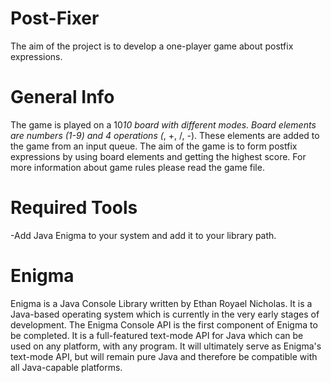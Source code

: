 # Post-Fixer
The aim of the project is to develop a one-player game about postfix expressions. 
# General Info
The game is played on a 10*10 board with different modes. Board elements are numbers (1-9) and 4 operations (*, +, /, -). These 
elements are added to the game from an input queue. The aim of the game is to form postfix expressions by 
using board elements and getting the highest score. For more information about game rules please read the game file.
# Required Tools
-Add Java Enigma to your system and add it to your library path.
# Enigma
Enigma is a Java Console Library written by Ethan Royael Nicholas. It is a Java-based operating system which is currently in the very early stages of development. The Enigma Console API is the first component of Enigma to be completed. It is a full-featured text-mode API for Java which can be used on any platform, with any program. It will ultimately serve as Enigma's text-mode API, but will remain pure Java and therefore be compatible with all Java-capable platforms.
